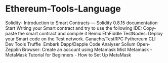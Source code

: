 # Ethereum-Tools-Language
Solidity-   Introduction to Smart Contracts — Solidity 0.8.15 documentation      Start Writing your Smart contract and try to use the following  IDE: Copy-paste the smart contract and compile it  Remix  EthFiddle  TestNodes: Deploy your Smart code on the Test network.  Ganache/TestRPC  Pythereum  CLI Dev Tools  Truffle   Embark  Dapp/Dapple  Code Analyser  Solium  Open-Zepplin  Browser: Create an account using Metamask  Mist  Metamask - MetaMask Tutorial for Beginners - How to Set Up MetaMask 
